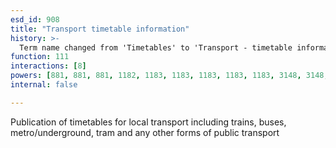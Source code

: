 ```yaml
---
esd_id: 908
title: "Transport timetable information"
history: >-
  Term name changed from 'Timetables' to 'Transport - timetable information' in version 3.00.
function: 111
interactions: [8]
powers: [881, 881, 881, 1182, 1183, 1183, 1183, 1183, 1183, 3148, 3148, 3148, 3148, 3148, 3148, 3148, 3148]
internal: false

---
```


Publication of timetables for local transport including trains, buses, metro/underground, tram and any other forms of public transport

